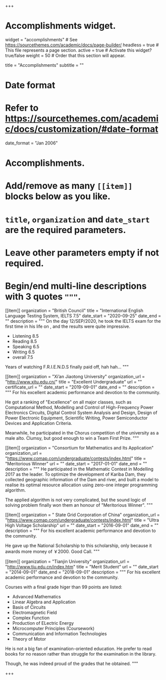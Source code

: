 +++
# Accomplishments widget.
widget = "accomplishments"  # See https://sourcethemes.com/academic/docs/page-builder/
headless = true  # This file represents a page section.
active = true  # Activate this widget? true/false
weight = 50  # Order that this section will appear.

title = "Accomplish&shy;ments"
subtitle = ""

# Date format
#   Refer to https://sourcethemes.com/academic/docs/customization/#date-format
date_format = "Jan 2006"

# Accomplishments.
#   Add/remove as many `[[item]]` blocks below as you like.
#   `title`, `organization` and `date_start` are the required parameters.
#   Leave other parameters empty if not required.
#   Begin/end multi-line descriptions with 3 quotes `"""`.

[[item]]
  organization = "British Council"
  title = "International English Language Testing System, IELTS 7.5"
  date_start = "2020-09-25"
  date_end = ""
  description = """
  On the day 12/SEP/2020, he took the IELTS exam for the first time in his life on , and the results were quite impressive. 
  * Listening 8.5
  * Reading 8.5
  * Speaking 6.5
  * Writing 6.5  
  * overall 7.5
  
  Years of watching F.R.I.E.N.D.S finally paid off, hah hah...
  """

[[item]]
  organization = "Xi’an Jiaotong University"
  organization_url = "http://www.xjtu.edu.cn/"
  title = "Excellent Undergraduate"
  url = ""
  certificate_url = ""
  date_start = "2019-09-01"
  date_end = ""
  description = """
  For his excellent academic performance and devotion to the community.
  
  He got a ranking of "Excellence" on all major classes, such as Computational Method,  Modelling and Control of High-Frequency Power Electronics Circuits, Digital Control System Analysis and Design, Design of Power Electronic Equipment, Scientific Writing, Power Semiconductor Devices and Application Criteria.
  
  Meanwhile, he participated in the Chorus competition of the university as a male alto. Clumsy, but good enough to win a Team First Prize. 
  """
  
[[item]]
  organization = "Consortium for Mathematics and Its Application"
  organization_url = "https://www.comap.com/undergraduate/contests/index.html"
  title = "Meritorious Winner"
  url = ""
  date_start = "2017-01-01"
  date_end = ""
  description = """
  He participated in the Mathematic Contest in Modelling 2017 as the leader. To optimize the development of Kariba Dam, they collected geographic information of the Dam and river, and built a model to realise its optimal resource allocation using zero-one integer programming algorithm.
  
  The applied algorithm is not very complicated, but the sound logic of solving problem finally won them an honour of "Meritorious Winner". 
  """
  
 [[item]]
  organization = " State Grid Corporation of China"
  organization_url = "https://www.comap.com/undergraduate/contests/index.html"
  title = "Ultra High Voltage Scholarship"
  url = ""
  date_start = "2016-09-01"
  date_end = ""
  description = """
  For his excellent academic performance and devotion to the community.
  
  He gave up the National Scholarship to this scholarship, only because it awards more money of ￥2000. Good Call. 
  """
  
 [[item]]
  organization = "Tianjin University"
  organization_url = "http://www.tju.edu.cn/index.htm"
  title = "Merit Student"
  url = ""
  date_start = "2014-09-01"
  date_end = "2018-09-01"
  description = """
  For his excellent academic performance and devotion to the community.
  
  Courses with a final grade higer than 99 points are listed:
  * Advanced Mathematics
  * Linear Algebra and Application
  * Basis of Circuits
  * Electromagnetic Field
  * Complex Function
  * Production of ELectric Energy
  * Microcomputer Principles (Coursework) 
  * Communication and Information Technologies
  * Theory of Motor  
  
  He is not a big fan of  examination-oriented education. He prefer to read books for no reason rather than struggle for the examination in the library.
  
  Though, he was indeed proud of the grades that he obtained.
  """

+++

